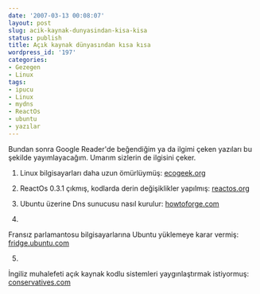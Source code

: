```yaml
---
date: '2007-03-13 00:08:07'
layout: post
slug: acik-kaynak-dunyasindan-kisa-kisa
status: publish
title: Açık kaynak dünyasından kısa kısa
wordpress_id: '197'
categories:
- Gezegen
- Linux
tags:
- ipucu
- Linux
- mydns
- ReactOs
- ubuntu
- yazılar
---
```


Bundan sonra Google Reader'de beğendiğim ya da ilgimi çeken yazıları bu şekilde yayımlayacağım. Umarım sizlerin de ilgisini çeker. 




	
  1. Linux bilgisayarları daha uzun ömürlüymüş: [ecogeek.org](http://www.ecogeek.org/content/view/459/)



	
  2. ReactOs 0.3.1 çıkmış, kodlarda derin değişiklikler yapılmış: [reactos.org](http://www.reactos.org/en/news_page_34.html)



	
  3. Ubuntu üzerine Dns sunucusu nasıl kurulur: [howtoforge.com](http://www.howtoforge.com/mydns_mydnsconfig_dnsmasp_on_ubuntu_edgy)


	
  4. 
Fransız parlamantosu bilgisayarlarına Ubuntu yüklemeye karar vermiş: [fridge.ubuntu.com](http://fridge.ubuntu.com/node/814)


	
  5. 
İngiliz muhalefeti açık kaynak kodlu sistemleri yaygınlaştırmak istiyormuş: [conservatives.com](http://www.conservatives.com/tile.do?def=news.story.page&obj_id=135394)





